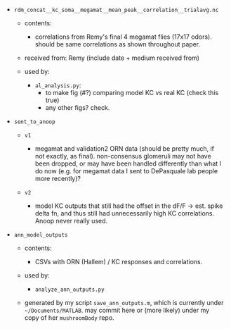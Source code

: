 
- `rdm_concat__kc_soma__megamat__mean_peak__correlation__trialavg.nc`
  - contents:
    - correlations from Remy's final 4 megamat flies (17x17 odors).
      should be same correlations as shown throughout paper.

  - received from: Remy (include date + medium received from)

  - used by:
    - `al_analysis.py`:
      - to make fig (#?) comparing model KC vs real KC (check this true)
      - any other figs? check.


- `sent_to_anoop`
  - `v1`
    - megamat and validation2 ORN data (should be pretty much, if not exactly, as
      final). non-consensus glomeruli may not have been dropped, or may have been
      handled differently than what I do now (e.g. for megamat data I sent to DePasquale
      lab people more recently)?

  - `v2`
     - model KC outputs that still had the offset in the dF/F -> est. spike delta fn,
       and thus still had unnecessarily high KC correlations. Anoop never really used.


- `ann_model_outputs`
  - contents:
    - CSVs with ORN (Hallem) / KC responses and correlations.

  - used by:
    - `analyze_ann_outputs.py`

  - generated by my script `save_ann_outputs.m`, which is currently under
    `~/Documents/MATLAB`. may commit here or (more likely) under my copy of her
    `mushroomBody` repo.

